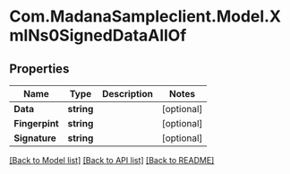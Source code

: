 
# Com.MadanaSampleclient.Model.XmlNs0SignedDataAllOf

## Properties

Name | Type | Description | Notes
------------ | ------------- | ------------- | -------------
**Data** | **string** |  | [optional] 
**Fingerpint** | **string** |  | [optional] 
**Signature** | **string** |  | [optional] 

[[Back to Model list]](../README.md#documentation-for-models)
[[Back to API list]](../README.md#documentation-for-api-endpoints)
[[Back to README]](../README.md)

